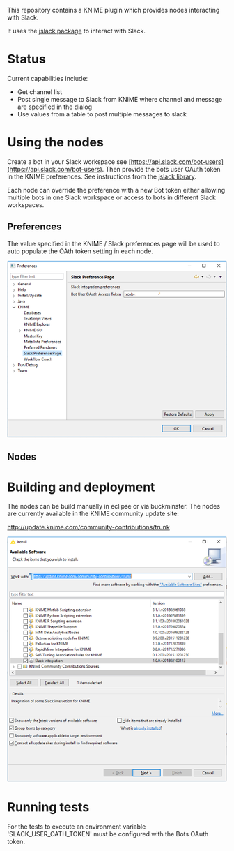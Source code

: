 
This repository contains a KNIME plugin which provides nodes interacting with Slack.

It uses the [jslack package](https://github.com/seratch/jslack) to interact with Slack. 

# Status

Current capabilities include:
* Get channel list
* Post single message to Slack from KNIME where channel and message are specified in the dialog
* Use values from a table to post multiple messages to slack


# Using the nodes

Create a bot in your Slack workspace see [https://api.slack.com/bot-users](https://api.slack.com/bot-users). Then provide the bots user OAuth token
in the KNIME preferences. See instructions from the [jslack library](https://github.com/seratch/jslack#setting-up-oauth--permissions-for-it).

Each node can override the preference with a new Bot token either allowing multiple bots in one Slack workspace or access to bots in different Slack workspaces.

## Preferences

The value specified in the KNIME / Slack preferences page will be used to auto populate the OAth token setting in each node.

![Preferences](documentation/preferences.png)


## Nodes



# Building and deployment

The nodes can be build manually in eclipse or via buckminster. The nodes are currently available in the KNIME community update site:

http://update.knime.com/community-contributions/trunk

![P2 Site](documentation/p2-site.PNG)


# Running tests

For the tests to execute an environment variable 'SLACK_USER_OATH_TOKEN' must be configured 
with the Bots OAuth token. 
